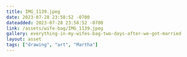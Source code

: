 ```yaml
---
title: IMG_1139.jpeg
date: 2023-07-28 23:58:52 -0700
dateadded: 2023-07-28 23:58:52 -0700
link: /assets/wife-bag/IMG_1139.jpeg
gallery: everything-in-my-wifes-bag-two-days-after-we-got-married
layout: asset
tags: ["drawing", "art", "Martha"]
--- 
```

